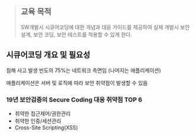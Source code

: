 >## 교육 목적
>SW개발시 시큐어코딩에 대한 개념과 대응 가이드를 제공하여 실제 개발시 보안 설계, 보안 코딩, 보안 테스트를 적용할 수 있게 한다.  

## 시큐어코딩 개요 및 필요성
침해 사고 발생 빈도의 75%는 네트워크 측면임
(나머지는 애플리케이션)

애플리케이션은 서버 및 로직에 따라 보안 취약점이 발생할 수 있음


### 19년 보안검증의 Secure Coding 대응 취약점 TOP 6
- 취약한 접근제어/권한관리
- 취약한 인증/세션관리
- Cross-Site Scripting(XSS)
<!--stackedit_data:
eyJoaXN0b3J5IjpbMzU3MjI0MzMxLC0xNTgzODE4MTMyLC0xMj
MyODEzMTIyLDczMDk5ODExNl19
-->